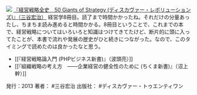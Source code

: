 
[![](https://images-fe.ssl-images-amazon.com/images/I/41k0lmvy1pL._SL160_.jpg)](http://www.amazon.co.jp/exec/obidos/ASIN/B00CPLJK6C/choiyaki81-22/ref=nosim)
[『経営戦略全史　50 Giants of Strategy (ディスカヴァー・レボリューションズ)』（三谷宏治）](http://www.amazon.co.jp/exec/obidos/ASIN/B00CPLJK6C/choiyaki81-22/ref=nosim)
経営学8冊目。読了まで時間かかったね。それだけの分量あったし、ちまちま読み進めると時間かかる。8冊目ということで、これまでの本で、経営戦略についてはいろいろと知識はつけてきてたけど、断片的に頭に入ってたことが、本書で流れや発展の歴史がひと続きにつながった。なので、このタイミングで読めたのは良かったなと思う。

- [[『経営戦略論入門 (PHPビジネス新書)』（波頭亮）]]
- [[『組織戦略の考え方　――企業経営の健全性のために (ちくま新書)』（沼上幹）]]

発行：2013
著者： #三谷宏治 
出版社： #ディスカヴァー・トゥエンティワン 
